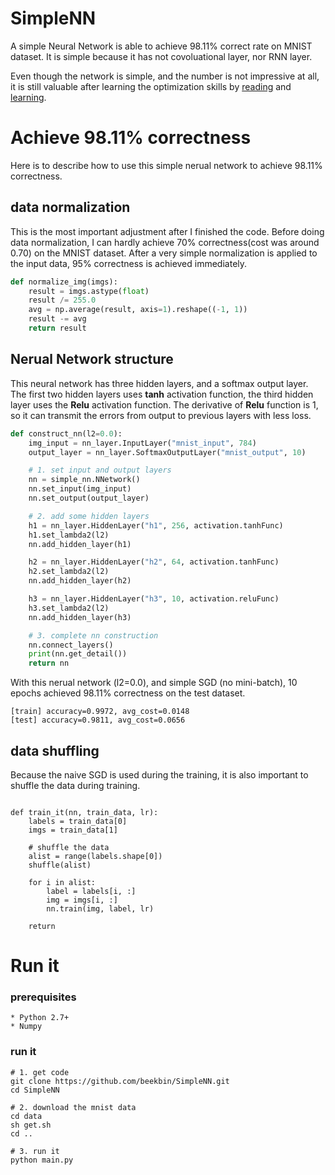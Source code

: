 # SimpleNN
A simple Neural Network is able to achieve 98.11% correct rate on MNIST dataset. It is simple because it has not covoluational layer, nor RNN layer. 

Even though the network is simple, and the number is not impressive at all, it is still valuable after learning the optimization skills by [reading](https://arxiv.org/abs/1206.5533) and [learning](https://www.coursera.org/learn/neural-networks/home/welcome).



# Achieve 98.11% correctness
Here is to describe how to use this simple nerual network to achieve 98.11% correctness.

## data normalization
This is the most important adjustment after I finished the code.
Before doing data normalization, I can hardly achieve 70% correctness(cost was around 0.70) on the MNIST dataset. After a very simple normalization is applied to the input data, 95% correctness is achieved immediately.
```python
def normalize_img(imgs):
    result = imgs.astype(float)
    result /= 255.0
    avg = np.average(result, axis=1).reshape((-1, 1))
    result -= avg
    return result
```


## Nerual Network structure
This neural network has three hidden layers, and a softmax output layer.
The first two hidden layers uses __tanh__ activation function, the third hidden layer uses the __Relu__ activation function.
The derivative of __Relu__ function is 1, so it can transmit the errors from output to previous layers with less loss.

```python
def construct_nn(l2=0.0):
    img_input = nn_layer.InputLayer("mnist_input", 784)
    output_layer = nn_layer.SoftmaxOutputLayer("mnist_output", 10)

    # 1. set input and output layers
    nn = simple_nn.NNetwork()
    nn.set_input(img_input)
    nn.set_output(output_layer)

    # 2. add some hidden layers
    h1 = nn_layer.HiddenLayer("h1", 256, activation.tanhFunc)
    h1.set_lambda2(l2)
    nn.add_hidden_layer(h1)

    h2 = nn_layer.HiddenLayer("h2", 64, activation.tanhFunc)
    h2.set_lambda2(l2)
    nn.add_hidden_layer(h2)

    h3 = nn_layer.HiddenLayer("h3", 10, activation.reluFunc)
    h3.set_lambda2(l2)
    nn.add_hidden_layer(h3)

    # 3. complete nn construction
    nn.connect_layers()
    print(nn.get_detail())
    return nn
```

With this nerual network (l2=0.0), and simple SGD (no mini-batch), 10 epochs achieved 98.11% correctness on the test dataset.
```console
[train] accuracy=0.9972, avg_cost=0.0148
[test] accuracy=0.9811, avg_cost=0.0656
```

## data shuffling
Because the naive SGD is used during the training, it is also important to shuffle the data during training.
```

def train_it(nn, train_data, lr):
    labels = train_data[0]
    imgs = train_data[1]

    # shuffle the data
    alist = range(labels.shape[0])
    shuffle(alist)

    for i in alist:
        label = labels[i, :]
        img = imgs[i, :]
        nn.train(img, label, lr)

    return
```

# Run it
### prerequisites
    * Python 2.7+
    * Numpy

### run it
 ```console
 # 1. get code
 git clone https://github.com/beekbin/SimpleNN.git
 cd SimpleNN
 
 # 2. download the mnist data
 cd data
 sh get.sh
 cd ..
 
 # 3. run it
 python main.py
 ```

